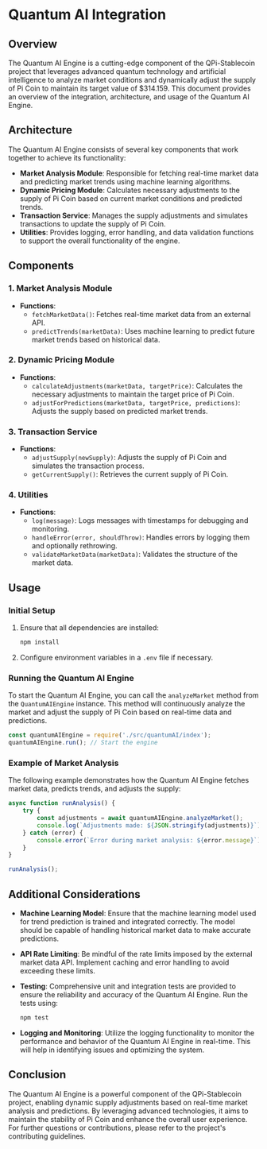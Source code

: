# Quantum AI Integration

## Overview
The Quantum AI Engine is a cutting-edge component of the QPi-Stablecoin project that leverages advanced quantum technology and artificial intelligence to analyze market conditions and dynamically adjust the supply of Pi Coin to maintain its target value of $314.159. This document provides an overview of the integration, architecture, and usage of the Quantum AI Engine.

## Architecture
The Quantum AI Engine consists of several key components that work together to achieve its functionality:

- **Market Analysis Module**: Responsible for fetching real-time market data and predicting market trends using machine learning algorithms.
- **Dynamic Pricing Module**: Calculates necessary adjustments to the supply of Pi Coin based on current market conditions and predicted trends.
- **Transaction Service**: Manages the supply adjustments and simulates transactions to update the supply of Pi Coin.
- **Utilities**: Provides logging, error handling, and data validation functions to support the overall functionality of the engine.

## Components

### 1. Market Analysis Module
- **Functions**:
  - `fetchMarketData()`: Fetches real-time market data from an external API.
  - `predictTrends(marketData)`: Uses machine learning to predict future market trends based on historical data.

### 2. Dynamic Pricing Module
- **Functions**:
  - `calculateAdjustments(marketData, targetPrice)`: Calculates the necessary adjustments to maintain the target price of Pi Coin.
  - `adjustForPredictions(marketData, targetPrice, predictions)`: Adjusts the supply based on predicted market trends.

### 3. Transaction Service
- **Functions**:
  - `adjustSupply(newSupply)`: Adjusts the supply of Pi Coin and simulates the transaction process.
  - `getCurrentSupply()`: Retrieves the current supply of Pi Coin.

### 4. Utilities
- **Functions**:
  - `log(message)`: Logs messages with timestamps for debugging and monitoring.
  - `handleError(error, shouldThrow)`: Handles errors by logging them and optionally rethrowing.
  - `validateMarketData(marketData)`: Validates the structure of the market data.

## Usage

### Initial Setup
1. Ensure that all dependencies are installed:
   ```bash
   npm install
   ```

2. Configure environment variables in a `.env` file if necessary.

### Running the Quantum AI Engine
To start the Quantum AI Engine, you can call the `analyzeMarket` method from the `QuantumAIEngine` instance. This method will continuously analyze the market and adjust the supply of Pi Coin based on real-time data and predictions.

```javascript
const quantumAIEngine = require('./src/quantumAI/index');
quantumAIEngine.run(); // Start the engine
```

### Example of Market Analysis
The following example demonstrates how the Quantum AI Engine fetches market data, predicts trends, and adjusts the supply:

```javascript
async function runAnalysis() {
    try {
        const adjustments = await quantumAIEngine.analyzeMarket();
        console.log(`Adjustments made: ${JSON.stringify(adjustments)}`);
    } catch (error) {
        console.error(`Error during market analysis: ${error.message}`);
    }
}

runAnalysis();
```

## Additional Considerations

- **Machine Learning Model**: Ensure that the machine learning model used for trend prediction is trained and integrated correctly. The model should be capable of handling historical market data to make accurate predictions.

- **API Rate Limiting**: Be mindful of the rate limits imposed by the external market data API. Implement caching and error handling to avoid exceeding these limits.

- **Testing**: Comprehensive unit and integration tests are provided to ensure the reliability and accuracy of the Quantum AI Engine. Run the tests using:
  ```bash
  npm test
  ```

- **Logging and Monitoring**: Utilize the logging functionality to monitor the performance and behavior of the Quantum AI Engine in real-time. This will help in identifying issues and optimizing the system.

## Conclusion
The Quantum AI Engine is a powerful component of the QPi-Stablecoin project, enabling dynamic supply adjustments based on real-time market analysis and predictions. By leveraging advanced technologies, it aims to maintain the stability of Pi Coin and enhance the overall user experience. For further questions or contributions, please refer to the project's contributing guidelines.
